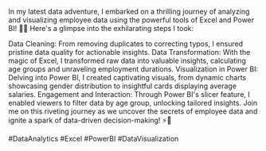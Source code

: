 In my latest data adventure, I embarked on a thrilling journey of analyzing and visualizing employee data using the powerful tools of Excel and Power BI! 💼✨ 
Here's a glimpse into the exhilarating steps I took:

Data Cleaning: From removing duplicates to correcting typos, I ensured pristine data quality for actionable insights.
Data Transformation: With the magic of Excel, I transformed raw data into valuable insights, calculating age groups and unraveling employment durations.
Visualization in Power BI: Delving into Power BI, I created captivating visuals, from dynamic charts showcasing gender distribution to insightful cards displaying average salaries.
Engagement and Interaction: Through Power BI's slicer feature, I enabled viewers to filter data by age group, unlocking tailored insights.
Join me on this riveting journey as we uncover the secrets of employee data and ignite a spark of data-driven decision-making! ⚡️💼

#DataAnalytics 
#Excel 
#PowerBI 
#DataVisualization 
